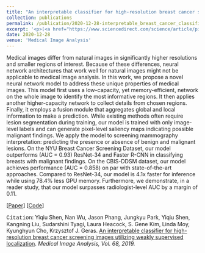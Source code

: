 ```yaml
---
title: "An interpretable classifier for high-resolution breast cancer screening images utilizing weakly supervised localization"
collection: publications
permalink: /publication/2020-12-28-interpretable_breast_cancer_classifier
excerpt: '<p>[<a href="https://www.sciencedirect.com/science/article/pii/S1361841520302723" style="color:#51ADC8;">Paper</a>] [<a href="https://github.com/nyukat/GMIC" style="color:#51ADC8;">Code</a>] - <a href="/publication/2020-12-28-interpretable_breast_cancer_classifier" style="color:#51ADC8;">Abstract</a><br /><span style="font-family:Courier New">Citation</span>: Yiqiu Shen, Nan Wu, Jason Phang, Jungkyu Park, Yiqiu Shen, Kangning Liu, Sudarshini Tyagi, Laura Heacock, S. Gene Kim, Linda Moy, Kyunghyun Cho, Krzysztof J. Geras. <u>An interpretable classifier for high-resolution breast cancer screening images utilizing weakly supervised localization</u>. <i>Medical Image Analysis, Vol. 68, 2021</i></p>'
date: 2020-12-28
venue: 'Medical Image Analysis'
---
```


Medical images differ from natural images in significantly higher resolutions and smaller regions of interest. Because of these differences, neural network architectures that work well for natural images might not be applicable to medical image analysis. In this work, we propose a novel neural network model to address these unique properties of medical images. This model first uses a low-capacity, yet memory-efficient, network on the whole image to identify the most informative regions. It then applies another higher-capacity network to collect details from chosen regions. Finally, it employs a fusion module that aggregates global and local information to make a prediction. While existing methods often require lesion segmentation during training, our model is trained with only image-level labels and can generate pixel-level saliency maps indicating possible malignant findings. We apply the model to screening mammography interpretation: predicting the presence or absence of benign and malignant lesions. On the NYU Breast Cancer Screening Dataset, our model outperforms (AUC = 0.93) ResNet-34 and Faster R-CNN in classifying breasts with malignant findings. On the CBIS-DDSM dataset, our model achieves performance (AUC = 0.858) on par with state-of-the-art approaches. Compared to ResNet-34, our model is 4.1x faster for inference while using 78.4% less GPU memory. Furthermore, we demonstrate, in a reader study, that our model surpasses radiologist-level AUC by a margin of 0.11.

[<a href="https://www.sciencedirect.com/science/article/pii/S1361841520302723">Paper</a>]
[<a href="https://github.com/nyukat/GMIC">Code</a>]

<span style="font-family:Courier New">Citation</span>: Yiqiu Shen, Nan Wu, Jason Phang, Jungkyu Park, Yiqiu Shen, Kangning Liu, Sudarshini Tyagi, Laura Heacock, S. Gene Kim, Linda Moy, Kyunghyun Cho, Krzysztof J. Geras. <u>An interpretable classifier for high-resolution breast cancer screening images utilizing weakly supervised localization</u>. <i>Medical Image Analysis, Vol. 68, 2019.</i> 